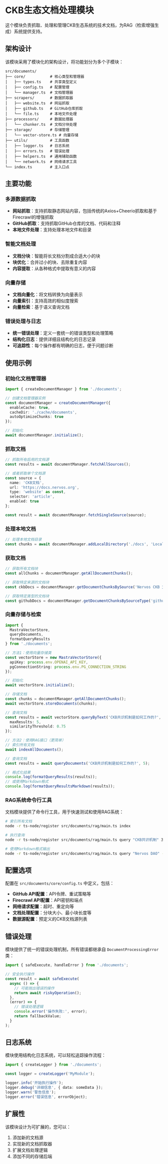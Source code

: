 # CKB生态文档处理模块

这个模块负责抓取、处理和管理CKB生态系统的技术文档，为RAG（检索增强生成）系统提供支持。

## 架构设计

该模块采用了模块化的架构设计，将功能划分为多个子模块：

```
src/documents/
├── core/           # 核心类型和管理器
│   ├── types.ts    # 共享类型定义
│   ├── config.ts   # 配置管理
│   └── manager.ts  # 文档管理器
├── scrapers/       # 数据抓取器
│   ├── website.ts  # 网站抓取
│   ├── github.ts   # GitHub仓库抓取
│   └── file.ts     # 本地文件处理
├── processors/     # 数据处理器
│   └── chunker.ts  # 文档分块处理
├── storage/        # 存储管理
│   └── vector-store.ts # 向量存储
├── utils/          # 工具函数
│   ├── logger.ts   # 日志系统
│   ├── errors.ts   # 错误处理
│   ├── helpers.ts  # 通用辅助函数
│   └── network.ts  # 网络请求工具
└── index.ts        # 主入口点
```

## 主要功能

### 多源数据抓取

- **网站抓取**：支持抓取静态网站内容，包括传统的Axios+Cheerio抓取和基于Firecrawl的增强抓取
- **GitHub抓取**：支持抓取GitHub仓库的文档、代码和注释
- **本地文件处理**：支持处理本地文件和目录

### 智能文档处理

- **文档分块**：智能将长文档分割成合适大小的块
- **块优化**：合并过小的块、去除重复内容
- **内容提取**：从各种格式中提取有意义的内容

### 向量存储

- **文档向量化**：将文档转换为向量表示
- **向量索引**：支持高效的相似度搜索
- **向量检索**：基于语义查询文档

### 错误处理与日志

- **统一错误处理**：定义一套统一的错误类型和处理策略
- **结构化日志**：提供详细且结构化的日志记录
- **可追踪性**：每个操作都有明确的日志，便于问题诊断

## 使用示例

### 初始化文档管理器

```typescript
import { createDocumentManager } from './documents';

// 创建文档管理器实例
const documentManager = createDocumentManager({
  enableCache: true,
  cacheDir: './cache/documents',
  autoOptimizeChunks: true
});

// 初始化
await documentManager.initialize();
```

### 抓取文档

```typescript
// 抓取所有启用的文档源
const results = await documentManager.fetchAllSources();

// 或者抓取单个文档源
const source = {
  name: 'CKB文档',
  url: 'https://docs.nervos.org',
  type: 'website' as const,
  selector: 'article',
  enabled: true
};

const result = await documentManager.fetchSingleSource(source);
```

### 处理本地文档

```typescript
// 处理本地文档目录
const chunks = await documentManager.addLocalDirectory('./docs', 'Local Docs');
```

### 获取文档

```typescript
// 获取所有文档块
const allChunks = documentManager.getAllDocumentChunks();

// 获取特定来源的文档块
const ckbDocs = documentManager.getDocumentChunksBySource('Nervos CKB 文档');

// 获取特定类型的文档块
const githubDocs = documentManager.getDocumentChunksBySourceType('github');
```

### 向量存储与检索

```typescript
import { 
  MastraVectorStore,
  queryDocuments,
  formatQueryResults
} from './documents';

// 方法1：使用向量存储类
const vectorStore = new MastraVectorStore({
  apiKey: process.env.OPENAI_API_KEY,
  pgConnectionString: process.env.PG_CONNECTION_STRING
});

// 初始化
await vectorStore.initialize();

// 存储文档
const chunks = documentManager.getAllDocumentChunks();
await vectorStore.storeDocuments(chunks);

// 查询文档
const results = await vectorStore.queryByText('CKB共识机制是如何工作的?', {
  maxResults: 5,
  similarityThreshold: 0.75
});

// 方法2：使用RAG接口（更简单）
// 索引所有文档
await indexAllDocuments();

// 查询文档
const results = await queryDocuments('CKB共识机制是如何工作的?', 5);

// 格式化结果
console.log(formatQueryResults(results));
// 或使用Markdown格式
console.log(formatQueryResultsMarkdown(results));
```

### RAG系统命令行工具

文档模块提供了命令行工具，用于快速测试和使用RAG系统：

```bash
# 索引所有文档
node -r ts-node/register src/documents/rag/main.ts index

# 执行查询
node -r ts-node/register src/documents/rag/main.ts query "CKB共识机制" 3

# 使用Markdown格式输出
node -r ts-node/register src/documents/rag/main.ts query "Nervos DAO" --markdown
```

## 配置选项

配置在 `src/documents/core/config.ts` 中定义，包括：

- **GitHub API配置**：API令牌、重试策略等
- **Firecrawl API配置**：API密钥和端点
- **网络请求配置**：超时、重定向等
- **文档处理配置**：分块大小、最小块长度等
- **数据源配置**：预定义的CKB文档源列表

## 错误处理

模块提供了统一的错误处理机制，所有错误都继承自 `DocumentProcessingError` 类：

```typescript
import { safeExecute, handleError } from './documents';

// 安全执行操作
const result = await safeExecute(
  async () => {
    // 可能抛出错误的操作
    return await riskyOperation();
  },
  (error) => {
    // 错误处理逻辑
    console.error('操作失败:', error);
    return fallbackValue;
  }
);
```

## 日志系统

模块使用结构化日志系统，可以轻松追踪操作流程：

```typescript
import { createLogger } from './documents';

const logger = createLogger('MyModule');

logger.info('开始执行操作');
logger.debug('详细信息', { data: someData });
logger.warn('警告信息');
logger.error('错误信息', errorObject);
```

## 扩展性

该模块设计为可扩展的，您可以：

1. 添加新的文档源
2. 实现新的文档抓取器
3. 扩展文档处理逻辑
4. 添加不同的存储后端
